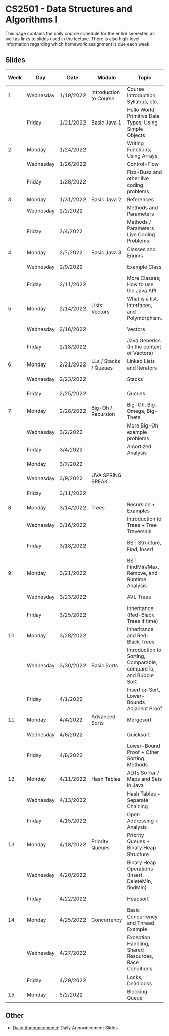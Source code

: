 CS2501 - Data Structures and Algorithms I
===============================

This page contains the daily course schedule for the entire semester, as well as links to slides used in the lecture. There is also high-level information regarding which homework assignment is due each week.

<a name="introduction"></a>Slides
--------------------------------------- 

| Week | Day | Date | Module | Topic | Slides | HW/Lab Topic |
|-|-----|-------|--------|--------------|------|--------|
|1|	Wednesday|1/19/2022|Introduction to Course|Course Introduction, Syllabus, etc.|[Floryan](./00-introduction.html)||
| |	Friday|1/21/2022|Basic Java 1|Hello World; Primitive Data Types; Using Simple Objects|[Floryan](./BasicJava1/1-intro.html)||
|2|	Monday|1/24/2022||Writing Functions; Using Arrays|[Floryan](./BasicJava1/2-functions.html)||	
| |	Wednesday|1/26/2022||Control-Flow|[Floryan](./BasicJava1/3-controlFlow.html)||
| |	Friday|1/28/2022||Fizz-Buzz and other live coding problems|[Floryan](./BasicJava1/4-fizzBuzz.html)|Intro to Lab|
|3|	Monday|1/31/2022|Basic Java 2|References|[Floryan](./BasicJava2/1-references.html)|	|
| |	Wednesday|2/2/2022||Methods and Parameters|[Floryan](./BasicJava2/2-methodsParams.html)|	|
| |	Friday|2/4/2022||Methods / Parameters Live Coding Problems|SLIDES TBD|Basic Java 1|
|4|	Monday|2/7/2022|Basic Java 3|Classes and Enums|	SLIDES TBD||
| |	Wednesday|2/9/2022||Example Class|SLIDES TBD||	
| |	Friday|2/11/2022||More Classes; How to use the Java API|SLIDES TBD|Basic Java 2|
|5|	Monday|2/14/2022|Lists: Vectors|What is a list, Interfaces, and Polymorphism.|SLIDES TBD||	
| |	Wednesday|2/16/2022||Vectors|SLIDES TBD||
| |	Friday|2/18/2022||Java Generics (In the context of Vectors)|SLIDES TBD|Basic Java 3|
|6|	Monday|2/21/2022|LLs / Stacks / Queues|	Linked Lists and Iterators|SLIDES TBD||
| |	Wednesday|2/23/2022||Stacks|SLIDES TBD||	
| |	Friday|2/25/2022||Queues|SLIDES TBD|Vectors|
|7|	Monday|2/28/2022|Big-Oh / Recursion|Big-Oh, Big-Omega, Big-Theta|SLIDES TBD||	
| |	Wednesday|3/2/2022||More Big-Oh example problems|SLIDES TBD||	
| |	Friday|3/4/2022||Amortized Analysis|SLIDES TBD|LL, Stack, Queue|
| |	Monday|3/7/2022|||	SLIDES TBD|	|	
| |	Wednesday|3/9/2022|UVA SPRING BREAK||SLIDES TBD||	
| |	Friday|3/11/2022|||	SLIDES TBD|	|
|8|	Monday|3/14/2022|Trees|	Recursion + Examples|SLIDES TBD||	
| |	Wednesday|3/16/2022||Introduction to Trees + Tree Traversals|SLIDES TBD||	
| |	Friday|3/18/2022||BST Structure, Find, Insert|SLIDES TBD|Big-Oh, Recursion Practice|
|9|	Monday|3/21/2022||BST FindMin/Max, Remove, and Runtime Analysis|SLIDES TBD|	|
| |	Wednesday|3/23/2022||AVL Trees|	SLIDES TBD||
| |	Friday|3/25/2022||Inheritance (Red-Black Trees if time)|SLIDES TBD|BST|
|10| Monday|3/28/2022||Inheritance and Red-Black Trees|	SLIDES TBD||
| |	Wednesday|3/30/2022|Basic Sorts|Introduction to Sorting, Comparable, compareTo, and  Bubble Sort|SLIDES TBD||
| |	Friday|4/1/2022||Insertion Sort, Lower-Bounds Adjacent Proof|SLIDES TBD|Inheritance + AVL|
|11| Monday|4/4/2022|Advanced Sorts|Mergesort|	SLIDES TBD||
| |	Wednesday|4/6/2022||Quicksort|SLIDES TBD||	
| |	Friday|4/8/2022||Lower-Bound Proof + Other Sorting Methods|SLIDES TBD| Basic Sorts|
|12| Monday|4/11/2022|Hash Tables|ADTs So Far / Maps and Sets in Java|SLIDES TBD||	
| |	Wednesday|4/13/2022||Hash Tables + Separate Chaining|SLIDES TBD||	
| |	Friday|4/15/2022||Open Addressing + Analysis|SLIDES TBD|Advanced Sorts|
|13| Monday|4/18/2022|Priority Queues|Priority Queues + Binary Heap Structure|SLIDES TBD||	
| |	Wednesday|4/20/2022||Binary Heap Operations (Insert, DeleteMin, findMin)|SLIDES TBD||	
| |	Friday|	4/22/2022||Heapsort|SLIDES TBD|Hash Tables|
|14| Monday|4/25/2022|Concurrency|Basic Concurrency and Thread Example|SLIDES TBD||	
| |	Wednesday|4/27/2022||Exception Handling, Shared Resources, Race Conditions	|SLIDES TBD||
| |	Friday|4/29/2022||Locks, Deadlocks|SLIDES TBD|Priority Queue|
|15| Monday|5/2/2022||Blocking Queue|SLIDES TBD|Blocking Queue|



<a name="introduction"></a>Other
--------------------------------------- 

- [Daily Announcements](./dailyAnnouncements.html): Daily Announcement Slides
